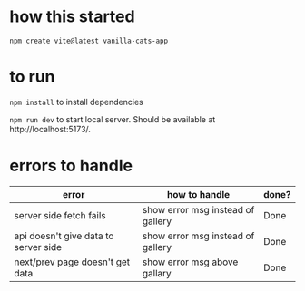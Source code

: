 # how this started
`npm create vite@latest vanilla-cats-app`

# to run
`npm install` to install dependencies

`npm run dev` to start local server. Should be available at http://localhost:5173/.


# errors to handle
| error | how to handle | done? |
|-------|---------------|-------|
| server side fetch fails | show error msg instead of gallery| Done |
| api doesn't give data to server side | show error msg instead of gallery| Done |
| next/prev page doesn't get data| show error msg above gallary | Done |